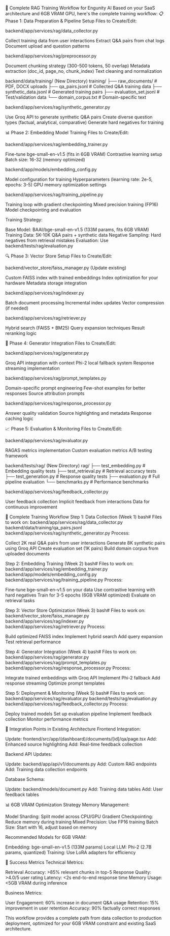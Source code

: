 🚀 Complete RAG Training Workflow for Engunity AI
Based on your SaaS architecture and 6GB VRAM GPU, here's the complete training workflow:
📋 Phase 1: Data Preparation & Pipeline Setup
Files to Create/Edit:

backend/app/services/rag/data_collector.py

Collect training data from user interactions
Extract Q&A pairs from chat logs
Document upload and question patterns


backend/app/services/rag/preprocessor.py

Document chunking strategy (300-500 tokens, 50 overlap)
Metadata extraction (doc_id, page_no, chunk_index)
Text cleaning and normalization


backend/data/training/ (New Directory)
training/
├── raw_documents/           # PDF, DOCX uploads
├── qa_pairs.jsonl          # Collected Q&A training data
├── synthetic_data.jsonl    # Generated training pairs
├── evaluation_set.jsonl    # Test/validation data
└── domain_corpus.txt       # Domain-specific text

backend/app/services/rag/synthetic_generator.py

Use Groq API to generate synthetic Q&A pairs
Create diverse question types (factual, analytical, comparative)
Generate hard negatives for training



📊 Phase 2: Embedding Model Training
Files to Create/Edit:

backend/app/services/rag/embedding_trainer.py

Fine-tune bge-small-en-v1.5 (fits in 6GB VRAM)
Contrastive learning setup
Batch size: 16-32 (memory optimized)


backend/app/models/embedding_config.py

Model configuration for training
Hyperparameters (learning rate: 2e-5, epochs: 3-5)
GPU memory optimization settings


backend/app/services/rag/training_pipeline.py

Training loop with gradient checkpointing
Mixed precision training (FP16)
Model checkpointing and evaluation



Training Strategy:

Base Model: BAAI/bge-small-en-v1.5 (133M params, fits 6GB VRAM)
Training Data: 5K-10K Q&A pairs + synthetic data
Negative Sampling: Hard negatives from retrieval mistakes
Evaluation: Use backend/tests/rag/evaluation.py

🔍 Phase 3: Vector Store Setup
Files to Create/Edit:

backend/vector_store/faiss_manager.py (Update existing)

Custom FAISS index with trained embeddings
Index optimization for your hardware
Metadata storage integration


backend/app/services/rag/indexer.py

Batch document processing
Incremental index updates
Vector compression (if needed)


backend/app/services/rag/retriever.py

Hybrid search (FAISS + BM25)
Query expansion techniques
Result reranking logic



🤖 Phase 4: Generator Integration
Files to Create/Edit:

backend/app/services/rag/generator.py

Groq API integration with context
Phi-2 local fallback system
Response streaming implementation


backend/app/services/rag/prompt_templates.py

Domain-specific prompt engineering
Few-shot examples for better responses
Source attribution prompts


backend/app/services/rag/response_processor.py

Answer quality validation
Source highlighting and metadata
Response caching logic



📈 Phase 5: Evaluation & Monitoring
Files to Create/Edit:

backend/app/services/rag/evaluator.py

RAGAS metrics implementation
Custom evaluation metrics
A/B testing framework


backend/tests/rag/ (New Directory)
rag/
├── test_embedding.py       # Embedding quality tests
├── test_retrieval.py       # Retrieval accuracy tests
├── test_generation.py      # Response quality tests
├── evaluation.py           # Full pipeline evaluation
└── benchmarks.py           # Performance benchmarks

backend/app/services/rag/feedback_collector.py

User feedback collection
Implicit feedback from interactions
Data for continuous improvement



🔄 Complete Training Workflow
Step 1: Data Collection (Week 1)
bash# Files to work on:
backend/app/services/rag/data_collector.py
backend/data/training/qa_pairs.jsonl
backend/app/services/rag/synthetic_generator.py
Process:

Collect 2K real Q&A pairs from user interactions
Generate 8K synthetic pairs using Groq API
Create evaluation set (1K pairs)
Build domain corpus from uploaded documents

Step 2: Embedding Training (Week 2)
bash# Files to work on:
backend/app/services/rag/embedding_trainer.py
backend/app/models/embedding_config.py
backend/app/services/rag/training_pipeline.py
Process:

Fine-tune bge-small-en-v1.5 on your data
Use contrastive learning with hard negatives
Train for 3-5 epochs (6GB VRAM optimized)
Evaluate on retrieval tasks

Step 3: Vector Store Optimization (Week 3)
bash# Files to work on:
backend/vector_store/faiss_manager.py
backend/app/services/rag/indexer.py
backend/app/services/rag/retriever.py
Process:

Build optimized FAISS index
Implement hybrid search
Add query expansion
Test retrieval performance

Step 4: Generator Integration (Week 4)
bash# Files to work on:
backend/app/services/rag/generator.py
backend/app/services/rag/prompt_templates.py
backend/app/services/rag/response_processor.py
Process:

Integrate trained embeddings with Groq API
Implement Phi-2 fallback
Add response streaming
Optimize prompt templates

Step 5: Deployment & Monitoring (Week 5)
bash# Files to work on:
backend/app/services/rag/evaluator.py
backend/tests/rag/evaluation.py
backend/app/services/rag/feedback_collector.py
Process:

Deploy trained models
Set up evaluation pipeline
Implement feedback collection
Monitor performance metrics

🔧 Integration Points in Existing Architecture
Frontend Integration:

Update: frontend/src/app/(dashboard)/documents/[id]/qa/page.tsx
Add: Enhanced source highlighting
Add: Real-time feedback collection

Backend API Updates:

Update: backend/app/api/v1/documents.py
Add: Custom RAG endpoints
Add: Training data collection endpoints

Database Schema:

Update: backend/models/document.py
Add: Training data tables
Add: User feedback tables

📊 6GB VRAM Optimization Strategy
Memory Management:

Model Sharding: Split model across CPU/GPU
Gradient Checkpointing: Reduce memory during training
Mixed Precision: Use FP16 training
Batch Size: Start with 16, adjust based on memory

Recommended Models for 6GB VRAM:

Embedding: bge-small-en-v1.5 (133M params)
Local LLM: Phi-2 (2.7B params, quantized)
Training: Use LoRA adapters for efficiency

🎯 Success Metrics
Technical Metrics:

Retrieval Accuracy: >85% relevant chunks in top-5
Response Quality: >4.0/5 user rating
Latency: <2s end-to-end response time
Memory Usage: <5GB VRAM during inference

Business Metrics:

User Engagement: 60% increase in document Q&A usage
Retention: 15% improvement in user retention
Accuracy: 90% factually correct responses

This workflow provides a complete path from data collection to production deployment, optimized for your 6GB VRAM constraint and existing SaaS architecture.